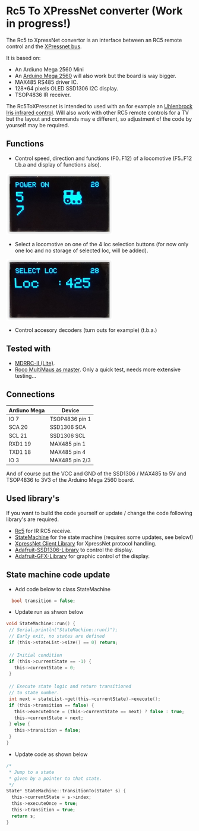 # Rc5 To XPressNet converter (Work in progress!)

The Rc5 to XpressNet convertor is an interface between an RC5 remote control and the [XPressnet bus](www.lenzusa.com/1newsite1/Manuals/xpressnet.pdf). 

It is based on: 

 * An Ardiuno Mega 2560 Mini
 * An [Arduino Mega 2560](https://store.arduino.cc/arduino-mega-2560-rev3) will also work but the board is way bigger. 
 * MAX485 RS485 driver IC.
 * 128*64 pixels OLED SSD1306 I2C display. 
 * TSOP4836 IR receiver.
 
The Rc5ToXPressnet is intended to used with an for example an [Uhlenbrock Iris infrared control](https://www.uhlenbrock.de/de_DE/produkte/digizen/I63D744D-001.htm!ArcEntryInfo=0004.9.I63D744D). Will also work with other RC5 remote controls for a TV but the layout and commands may e different, so adjustment of the code by yourself may be required.
 
## Functions
 * Control speed, direction and functions (F0..F12) of a locomotive (F5..F12 t.b.a and display of functions also).
 
 ![](https://github.com/MDRRC/Rc5ToXPressnet/blob/master/Doc/loccontrol.JPG)
 
 * Select a locomotive on one of the 4 loc selection buttons (for now only one loc and no storage of selected loc, will be added).
 
 ![](https://github.com/MDRRC/Rc5ToXPressnet/blob/master/Doc/select.JPG)
 
 * Control accesory decoders (turn outs for example) (t.b.a.)

## Tested with
 * [MDRRC-II (Lite)](https://robertdotevers.wordpress.com/). 
 * [Roco MultiMaus as master](https://www.roco.cc/en/product/5215-multimaus-0-0-0-0-0-004001-0/products.html). Only a quick test, needs more extensive testing...
 
## Connections

| Ardiuno Mega  | Device         |
| ------------  | -------------- |
| IO 7          | TSOP4836 pin 1 |
| SCA 20        | SSD1306 SCA    |
| SCL 21        | SSD1306 SCL    |
| RXD1 19       | MAX485 pin 1   |
| TXD1 18       | MAX485 pin 4   |
| IO   3        | MAX485 pin 2/3 |

And of course put the VCC and GND of the SSD1306 / MAX485 to 5V and TSOP4836 to 3V3 of the Arduino Mega 2560 board. 

## Used library's
If you want to build the code yourself or update / change the code following library's are required.
 * [Rc5](https://github.com/guyc/RC5) for IR RC5 receive.
 * [StateMachine](https://github.com/jrullan/StateMachine) for the state machine (requires some updates, see below!) 
 * [XpressNet Client Library](http://pgahtow.de/wiki/index.php?title=XpressNet) for XpressNet protocol handling.
 * [Adafruit-SSD1306-Library](https://github.com/adafruit/Adafruit_SSD1306) to control the display.
 * [Adafruit-GFX-Library](https://github.com/adafruit/Adafruit-GFX-Library) for graphic control of the display.

## State machine code update

 * Add code below to class StateMachine
  
```c
  bool transition = false;
```
  
 * Update run as shwon below
 
 ```c
 void StateMachine::run() {
  // Serial.println("StateMachine::run()");
  // Early exit, no states are defined
  if (this->stateList->size() == 0) return;

  // Initial condition
  if (this->currentState == -1) {
    this->currentState = 0;
  }

  // Execute state logic and return transitioned
  // to state number.
  int next = stateList->get(this->currentState)->execute();
  if (this->transition == false) {
    this->executeOnce = (this->currentState == next) ? false : true;
    this->currentState = next;
  } else {
    this->transition = false;
  }
}
```

* Update code as shown below

```c
/*
 * Jump to a state
 * given by a pointer to that state.
 */
State* StateMachine::transitionTo(State* s) {
  this->currentState = s->index;
  this->executeOnce = true;
  this->transition = true;
  return s;
}
```